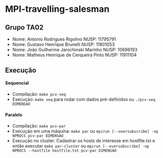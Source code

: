 # MPI-travelling-salesman

## Grupo TA02
- Nome: Antonio Rodrigues Rigolino NUSP: 11795791
- Nome: Gustavo Henrique Brunelli NUSP: 11801053
- Nome: João Guilherme Jarochinski Marinho NUSP: 10698193
- Nome: Matheus Henrique de Cerqueira Pinto NUSP: 11911104

## Execução
#### Sequencial
- Compilação: `make pcv-seq`
- Execução: `make seq` para rodar com dados pré-definidos ou `./pcv-seq DIMENSAO`

#### Paralelo
- Compilação: `make pcv-par`
- Execução em uma máquina: `make par` ou `mpirun [--oversubscribe] -np NPROCS pcv-par DIMENSAO`
- Execução no cluster: Cadastrar os hosts de interesse em hostfile.txt e então executar `make par-cluster` ou `mpirun [--oversubscribe] -np NPROCS --hostfile hostfile.txt pcv-par DIMENSAO`

